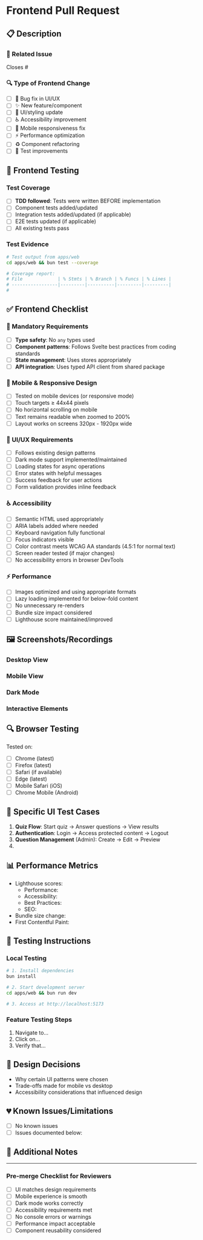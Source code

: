 # Frontend Pull Request

## 📋 Description

<!-- Provide a brief description of the frontend changes in this PR -->

### 🎯 Related Issue

<!-- Link to the issue this PR addresses -->
Closes #

### 🔍 Type of Frontend Change

<!-- Check all that apply -->
- [ ] 🐛 Bug fix in UI/UX
- [ ] ✨ New feature/component
- [ ] 🎨 UI/styling update
- [ ] ♿ Accessibility improvement
- [ ] 📱 Mobile responsiveness fix
- [ ] ⚡ Performance optimization
- [ ] ♻️ Component refactoring
- [ ] 🧪 Test improvements

## 🧪 Frontend Testing

### Test Coverage
- [ ] **TDD followed**: Tests were written BEFORE implementation
- [ ] Component tests added/updated
- [ ] Integration tests added/updated (if applicable)
- [ ] E2E tests updated (if applicable)
- [ ] All existing tests pass

### Test Evidence
```bash
# Test output from apps/web
cd apps/web && bun test --coverage

# Coverage report:
# File             | % Stmts | % Branch | % Funcs | % Lines |
# -----------------|---------|----------|---------|---------|
# 
```

## ✅ Frontend Checklist

### 🚨 Mandatory Requirements
- [ ] **Type safety**: No `any` types used
- [ ] **Component patterns**: Follows Svelte best practices from coding standards
- [ ] **State management**: Uses stores appropriately
- [ ] **API integration**: Uses typed API client from shared package

### 📱 Mobile & Responsive Design
- [ ] Tested on mobile devices (or responsive mode)
- [ ] Touch targets ≥ 44x44 pixels
- [ ] No horizontal scrolling on mobile
- [ ] Text remains readable when zoomed to 200%
- [ ] Layout works on screens 320px - 1920px wide

### 🎨 UI/UX Requirements
- [ ] Follows existing design patterns
- [ ] Dark mode support implemented/maintained
- [ ] Loading states for async operations
- [ ] Error states with helpful messages
- [ ] Success feedback for user actions
- [ ] Form validation provides inline feedback

### ♿ Accessibility
- [ ] Semantic HTML used appropriately
- [ ] ARIA labels added where needed
- [ ] Keyboard navigation fully functional
- [ ] Focus indicators visible
- [ ] Color contrast meets WCAG AA standards (4.5:1 for normal text)
- [ ] Screen reader tested (if major changes)
- [ ] No accessibility errors in browser DevTools

### ⚡ Performance
- [ ] Images optimized and using appropriate formats
- [ ] Lazy loading implemented for below-fold content
- [ ] No unnecessary re-renders
- [ ] Bundle size impact considered
- [ ] Lighthouse score maintained/improved

## 🖼️ Screenshots/Recordings

### Desktop View
<!-- Add desktop screenshots -->

### Mobile View
<!-- Add mobile screenshots -->

### Dark Mode
<!-- Add dark mode screenshots if applicable -->

### Interactive Elements
<!-- Add GIF/video for animations or complex interactions -->

## 🔍 Browser Testing

Tested on:
- [ ] Chrome (latest)
- [ ] Firefox (latest)
- [ ] Safari (if available)
- [ ] Edge (latest)
- [ ] Mobile Safari (iOS)
- [ ] Chrome Mobile (Android)

## 🎯 Specific UI Test Cases

<!-- List specific user flows to test -->
1. **Quiz Flow**: Start quiz → Answer questions → View results
2. **Authentication**: Login → Access protected content → Logout
3. **Question Management** (Admin): Create → Edit → Preview
4. 

## 📊 Performance Metrics

<!-- Include if performance was a focus -->
- Lighthouse scores:
  - Performance: 
  - Accessibility: 
  - Best Practices: 
  - SEO: 
- Bundle size change: 
- First Contentful Paint: 

## 🚀 Testing Instructions

### Local Testing
```bash
# 1. Install dependencies
bun install

# 2. Start development server
cd apps/web && bun run dev

# 3. Access at http://localhost:5173
```

### Feature Testing Steps
<!-- Provide specific steps to test the feature -->
1. Navigate to...
2. Click on...
3. Verify that...

## 🎨 Design Decisions

<!-- Explain any significant design choices -->
- Why certain UI patterns were chosen
- Trade-offs made for mobile vs desktop
- Accessibility considerations that influenced design

## 💔 Known Issues/Limitations

<!-- Document any known issues or browser-specific limitations -->
- [ ] No known issues
- [ ] Issues documented below:

## 💬 Additional Notes

<!-- Any additional context for reviewers -->

---

### Pre-merge Checklist for Reviewers
- [ ] UI matches design requirements
- [ ] Mobile experience is smooth
- [ ] Dark mode works correctly
- [ ] Accessibility requirements met
- [ ] No console errors or warnings
- [ ] Performance impact acceptable
- [ ] Component reusability considered